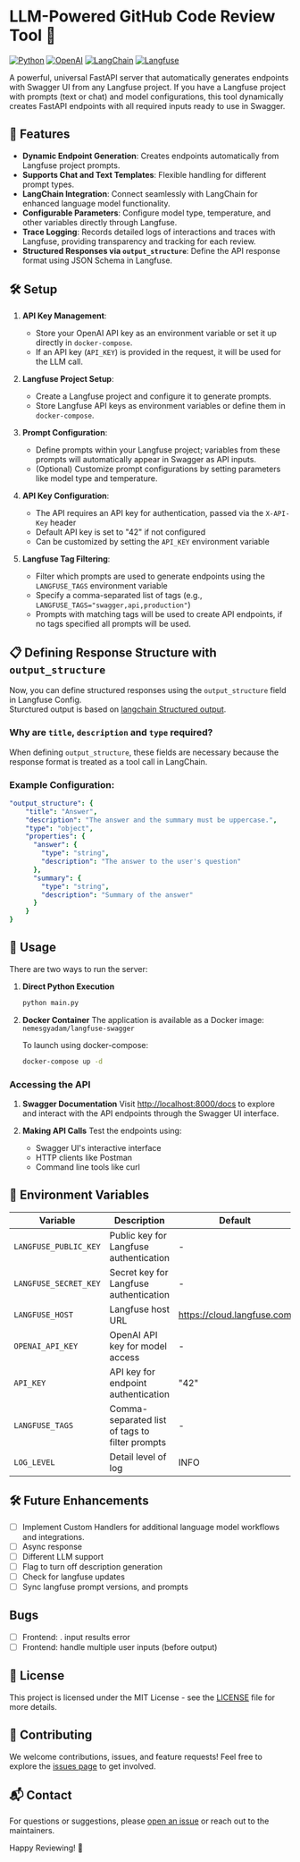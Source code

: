 # LLM-Powered GitHub Code Review Tool 🚀

[![Python](https://img.shields.io/badge/Python-3.7%2B-blue?style=flat-square&logo=python)](https://www.python.org/)
[![OpenAI](https://img.shields.io/badge/OpenAI-API-412991?style=flat-square&logo=openai)](https://openai.com/)
[![LangChain](https://img.shields.io/badge/LangChain-Supported-blueviolet?style=flat-square)](https://www.langchain.com/)
[![Langfuse](https://img.shields.io/badge/Langfuse-Integrated-9cf?style=flat-square)](https://www.langfuse.com/)

A powerful, universal FastAPI server that automatically generates endpoints with Swagger UI from any Langfuse project. If you have a Langfuse project with prompts (text or chat) and model configurations, this tool dynamically creates FastAPI endpoints with all required inputs ready to use in Swagger.

## 🌟 Features

- **Dynamic Endpoint Generation**: Creates endpoints automatically from Langfuse project prompts.
- **Supports Chat and Text Templates**: Flexible handling for different prompt types.
- **LangChain Integration**: Connect seamlessly with LangChain  for enhanced language model functionality.
- **Configurable Parameters**: Configure model type, temperature, and other variables directly through Langfuse.
- **Trace Logging**: Records detailed logs of interactions and traces with Langfuse, providing transparency and tracking for each review.
- **Structured Responses via `output_structure`**: Define the API response format using JSON Schema in Langfuse.  

## 🛠️ Setup

1. **API Key Management**:
   - Store your OpenAI API key as an environment variable or set it up directly in `docker-compose`.
   - If an API key (`API_KEY`) is provided in the request, it will be used for the LLM call.
   
2. **Langfuse Project Setup**:
   - Create a Langfuse project and configure it to generate prompts.
   - Store Langfuse API keys as environment variables or define them in `docker-compose`.
   
3. **Prompt Configuration**:
   - Define prompts within your Langfuse project; variables from these prompts will automatically appear in Swagger as API inputs.
   - (Optional) Customize prompt configurations by setting parameters like model type and temperature.

4. **API Key Configuration**:
   - The API requires an API key for authentication, passed via the `X-API-Key` header
   - Default API key is set to "42" if not configured
   - Can be customized by setting the `API_KEY` environment variable

5. **Langfuse Tag Filtering**:
   - Filter which prompts are used to generate endpoints using the `LANGFUSE_TAGS` environment variable
   - Specify a comma-separated list of tags (e.g., `LANGFUSE_TAGS="swagger,api,production"`)
   - Prompts with matching tags will be used to create API endpoints, if no tags specified all prompts will be used.

## 📋 Defining Response Structure with `output_structure`  
Now, you can define structured responses using the `output_structure` field in Langfuse Config.  
Sturctured output is based on [langchain Structured output](https://python.langchain.com/v0.1/docs/modules/model_io/chat/structured_output/).

### Why are `title`, `description` and `type` required?
When defining `output_structure`, these fields are necessary because the response format is treated as a tool call in LangChain.

### Example Configuration:
```yaml
"output_structure": {
    "title": "Answer",
    "description": "The answer and the summary must be uppercase.",
    "type": "object",
    "properties": {
      "answer": {
        "type": "string",
        "description": "The answer to the user's question"
      },
      "summary": {
        "type": "string",
        "description": "Summary of the answer"
      }
    }
}
```

## 🚀 Usage

There are two ways to run the server:

1. **Direct Python Execution**
   ```bash
   python main.py
   ```

2. **Docker Container**
   The application is available as a Docker image: `nemesgyadam/langfuse-swagger`
   
   To launch using docker-compose:
   ```bash
   docker-compose up -d
   ```

### Accessing the API

1. **Swagger Documentation**
   Visit [http://localhost:8000/docs](http://localhost:8000/docs) to explore and interact with the API endpoints through the Swagger UI interface.

2. **Making API Calls**
   Test the endpoints using:
   - Swagger UI's interactive interface
   - HTTP clients like Postman
   - Command line tools like curl

## 🔧 Environment Variables

| Variable | Description | Default | Required |
|----------|-------------|---------|----------|
| `LANGFUSE_PUBLIC_KEY` | Public key for Langfuse authentication | - | Yes |
| `LANGFUSE_SECRET_KEY` | Secret key for Langfuse authentication | - | Yes |
| `LANGFUSE_HOST` | Langfuse host URL | https://cloud.langfuse.com | No |
| `OPENAI_API_KEY` | OpenAI API key for model access | - | Yes |
| `API_KEY` | API key for endpoint authentication | "42" | No |
| `LANGFUSE_TAGS` | Comma-separated list of tags to filter prompts | - | No |
| `LOG_LEVEL` | Detail level of log | INFO | No |



## 🛠️ Future Enhancements

- [ ] Implement Custom Handlers for additional language model workflows and integrations.
- [ ] Async response
- [ ] Different LLM support
- [ ] Flag to turn off description generation
- [ ] Check for langfuse updates
- [ ] Sync langfuse prompt versions, and prompts

## Bugs
- [ ] Frontend: . input results error
- [ ] Frontend: handle multiple user inputs (before output)
## 📝 License

This project is licensed under the MIT License - see the [LICENSE](LICENSE) file for more details.

## 🤝 Contributing

We welcome contributions, issues, and feature requests! Feel free to explore the [issues page](../../issues) to get involved.

## 📬 Contact

For questions or suggestions, please [open an issue](../../issues/new) or reach out to the maintainers.

Happy Reviewing! 🎉
